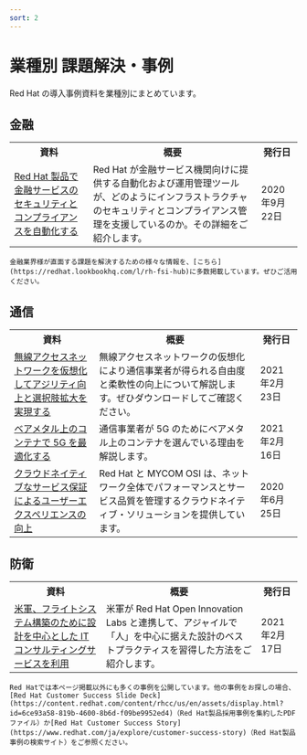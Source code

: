 ```yaml
---
sort: 2
---
```


# 業種別 課題解決・事例

Red Hat の導入事例資料を業種別にまとめています。

## 金融

<table>
  <tr><!-- 行1（見出し）-->
    <th>資料</th><th>概要</th><th>発行日</th>
  </tr>

  <tr>
    <td><!--  資料  -->
      <!--  リンク  -->  
      <a href="
      https://content.redhat.com/us/en/assets/display.html?id=d9f3d612-7d2a-432f-88f8-13ef98bf98ea
      " target="_blank" rel="noreferrer noopener">
        <!--  タイトル  -->
        Red Hat 製品で金融サービスのセキュリティとコンプライアンスを自動化する
      </a>
    </td>
    <td><!--  概要  -->
    Red Hat が金融サービス機関向けに提供する自動化および運用管理ツールが、どのようにインフラストラクチャのセキュリティとコンプライアンス管理を支援しているのか。その詳細をご紹介します。
    </td>
    <td><!--  発行日  -->
      2020年9月22日
    </td>
  </tr>

</table>

```note
金融業界様が直面する課題を解決するための様々な情報を、[こちら](https://redhat.lookbookhq.com/l/rh-fsi-hub)に多数掲載しています。ぜひご活用ください。
```

## 通信

<table>
  <tr><!-- 行1（見出し）-->
    <th>資料</th><th>概要</th><th>発行日</th>
  </tr>

  <tr>
    <td><!--  資料  -->
      <!--  リンク  -->  
      <a href="
      https://content.redhat.com/us/en/assets/display.html?id=75f8962f-ae96-44e2-9753-ec031fcfff09
      " target="_blank" rel="noreferrer noopener">
        <!--  タイトル  -->
        無線アクセスネットワークを仮想化してアジリティ向上と選択肢拡大を実現する
      </a>
    </td>
    <td><!--  概要  -->
    無線アクセスネットワークの仮想化により通信事業者が得られる自由度と柔軟性の向上について解説します。ぜひダウンロードしてご確認ください。
    </td>
    <td><!--  発行日  -->
      2021年2月23日
    </td>
  </tr>

  <tr>
    <td><!--  資料  -->
      <!--  リンク  -->  
      <a href="
      https://content.redhat.com/us/en/assets/display.html?id=e74bc38c-d568-4221-94a2-9091b0c42585
      " target="_blank" rel="noreferrer noopener">
        <!--  タイトル  -->
        ベアメタル上のコンテナで 5G を最適化する
      </a>
    </td>
    <td><!--  概要  -->
    通信事業者が 5G のためにベアメタル上のコンテナを選んでいる理由を解説します。
    </td>
    <td><!--  発行日  -->
      2021年2月16日
    </td>
  </tr>

  <tr>
    <td><!--  資料  -->
      <!--  リンク  -->  
      <a href="
      https://content.redhat.com/us/en/assets/display.html?id=37c71cc7-7439-4bd9-a81c-7c50925f256a
      " target="_blank" rel="noreferrer noopener">
        <!--  タイトル  -->
        クラウドネイティブなサービス保証によるユーザーエクスペリエンスの向上
      </a>
    </td>
    <td><!--  概要  -->
    Red Hat と MYCOM OSI は、ネットワーク全体でパフォーマンスとサービス品質を管理するクラウドネイティブ・ソリューションを提供しています。
    </td>
    <td><!--  発行日  -->
      2020年6月25日
    </td>
  </tr>

</table>

## 防衛

<table>
  <tr><!-- 行1（見出し）-->
    <th>資料</th><th>概要</th><th>発行日</th>
  </tr>

  <tr>
    <td><!--  資料  -->
      <!--  リンク  -->  
      <a href="
      https://content.redhat.com/content/rhcc/us/en/assets/display.html?id=7df03ab1-5701-4b71-a6a9-785d25011c74
      " target="_blank" rel="noreferrer noopener">
        <!--  タイトル  -->
        米軍、フライトシステム構築のために設計を中心とした IT コンサルティングサービスを利用
      </a>
    </td>
    <td><!--  概要  -->
    米軍が Red Hat Open Innovation Labs と連携して、アジャイルで「人」を中心に据えた設計のベストプラクティスを習得した方法をご紹介します。
    </td>
    <td><!--  発行日  -->
      2021年2月17日
    </td>
  </tr>

</table>


```note
Red Hatでは本ページ掲載以外にも多くの事例を公開しています。他の事例をお探しの場合、[Red Hat Customer Success Slide Deck](https://content.redhat.com/content/rhcc/us/en/assets/display.html?id=6ce93a58-819b-4600-8b6d-f09be9952ed4)（Red Hat製品採用事例を集約したPDFファイル）か[Red Hat Customer Success Story](https://www.redhat.com/ja/explore/customer-success-story)（Red Hat製品事例の検索サイト）をご参照ください。
```